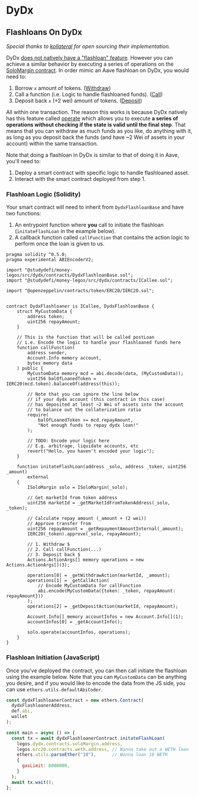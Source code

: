 # DyDx

## Flashloans On DyDx

_Special thanks to [kollateral](http://github.com/kollateral/kollateral/) for open sourcing their implementation._

DyDx [does not natively have a "flashloan" feature](https://help.dydx.exchange/en/articles/3724602-flash-loans). However you can achieve a similar behavior by executing a series of operations on the [SoloMargin contract](https://etherscan.io/address/0x1e0447b19bb6ecfdae1e4ae1694b0c3659614e4e). In order mimic an Aave flashloan on DyDx, you would need to:

1. Borrow `x` amount of tokens. ([Withdraw](https://docs.dydx.exchange/#/protocol?id=withdraw))
2. Call a function (i.e. Logic to handle flashloaned funds). ([Call](https://docs.dydx.exchange/#/protocol?id=call))
3. Deposit back `x` (+2 wei) amount of tokens. ([Deposit](https://docs.dydx.exchange/#/protocol?id=deposit))

All within one transaction. The reason this works is because DyDx natively has this feature called [operate](https://docs.dydx.exchange/#/protocol?id=operations) which allows you to execute __a series of operations without checking if the state is valid until the final step__. That means that you can withdraw as much funds as you like, do anything with it, as long as you deposit back the funds (and have ~2 Wei of assets in your account) within the same transaction.

Note that doing a flashloan in DyDx is similar to that of doing it in Aave, you'll need to:

1. Deploy a smart contract with specific logic to handle flashloaned asset.
2. Interact with the smart contract deployed from step 1.

### Flashloan Logic (Solidity)

Your smart contract will need to inherit from `DydxFlashloanBase` and have two functions:
1. An entrypoint function where __you__ call to initiate the flashloan (`initateFlashLoan` in the example below).
2. A callback function called `callFunction` that contains the action logic to perform once the loan is given to us.


```solidity
pragma solidity ^0.5.0;
pragma experimental ABIEncoderV2;

import "@studydefi/money-legos/src/dydx/contracts/DydxFlashloanBase.sol";
import "@studydefi/money-legos/src/dydx/contracts/ICallee.sol";

import "@openzeppelin/contracts/token/ERC20/IERC20.sol";


contract DydxFlashloaner is ICallee, DydxFlashloanBase {
    struct MyCustomData {
        address token;
        uint256 repayAmount;
    }

    // This is the function that will be called postLoan
    // i.e. Encode the logic to handle your flashloaned funds here
    function callFunction(
        address sender,
        Account.Info memory account,
        bytes memory data
    ) public {
        MyCustomData memory mcd = abi.decode(data, (MyCustomData));
        uint256 balOfLoanedToken = IERC20(mcd.token).balanceOf(address(this));

        // Note that you can ignore the line below
        // if your dydx account (this contract in this case)
        // has deposited at least ~2 Wei of assets into the account
        // to balance out the collaterization ratio
        require(
            balOfLoanedToken >= mcd.repayAmount,
            "Not enough funds to repay dydx loan!"
        );

        // TODO: Encode your logic here
        // E.g. arbitrage, liquidate accounts, etc
        revert("Hello, you haven't encoded your logic");
    }

    function initateFlashLoan(address _solo, address _token, uint256 _amount)
        external
    {
        ISoloMargin solo = ISoloMargin(_solo);

        // Get marketId from token address
        uint256 marketId = _getMarketIdFromTokenAddress(_solo, _token);

        // Calculate repay amount (_amount + (2 wei))
        // Approve transfer from
        uint256 repayAmount = _getRepaymentAmountInternal(_amount);
        IERC20(_token).approve(_solo, repayAmount);

        // 1. Withdraw $
        // 2. Call callFunction(...)
        // 3. Deposit back $
        Actions.ActionArgs[] memory operations = new Actions.ActionArgs[](3);

        operations[0] = _getWithdrawAction(marketId, _amount);
        operations[1] = _getCallAction(
            // Encode MyCustomData for callFunction
            abi.encode(MyCustomData({token: _token, repayAmount: repayAmount}))
        );
        operations[2] = _getDepositAction(marketId, repayAmount);

        Account.Info[] memory accountInfos = new Account.Info[](1);
        accountInfos[0] = _getAccountInfo();

        solo.operate(accountInfos, operations);
    }
}
```

### Flashloan Initiation (JavaScript)

Once you've deployed the contract, you can then call initiate the flashloan using the example below. Note that you can `MyCustomData` can be anything you desire, and if you would like to encode the data from the JS side, you can use `ethers.utils.defaultAbiCoder`.

```javascript
const dydxFlashloanerContract = new ethers.Contract(
  dydxFlashloanerAddress,
  def.abi,
  wallet
);

const main = async () => {
  const tx = await dydxFlashloanerContract.initateFlashLoan(
    legos.dydx.contracts.soloMargin.address,
    legos.erc20.contracts.weth.address, // Wanna take out a WETH loan
    ethers.utils.parseEther("10"),      // Wanna loan 10 WETH
    {
      gasLimit: 6000000,
    }
  );
  await tx.wait();
};
```